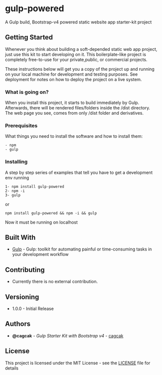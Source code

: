 # gulp-powered

A Gulp build, Bootstrap-v4 powered static website app starter-kit project

## Getting Started

Whenever you think about building a soft-depended static web app project, just use this kit to start developing on it. This boilerplate-like project is completely free-to-use for your private,public, or commercial projects.  

These instructions below will get you a copy of the project up and running on your local machine for development and testing purposes. See deployment for notes on how to deploy the project on a live system.

### What is going on?

When you install this project, it starts to build immediately by Gulp. Afterwards, there will be rendered files/folders inside the /dist directory. The web page you see, comes from only /dist folder and derivatives.

### Prerequisites

What things you need to install the software and how to install them:

```
- npm
- gulp
```

### Installing

A step by step series of examples that tell you have to get a development env running


```
1- npm install gulp-powered
2- npm -i
3- gulp
```

or

```
npm install gulp-powered && npm -i && gulp
```

Now it must be running on localhost

## Built With

* [Gulp](https://gulpjs.com) - Gulp: toolkit for automating painful or time-consuming tasks in your development workflow

## Contributing

* Currently there is no external contribution.

## Versioning
* 1.0.0 - Initial Release

## Authors

* **@cagcak** - *Gulp Starter Kit with Bootstrap v4* - [cagcak](https://github.com/cagcak)


## License

This project is licensed under the MIT License - see the [LICENSE](https://github.com/cagcak/gulp-powered/blob/master/LICENSE) file for details
